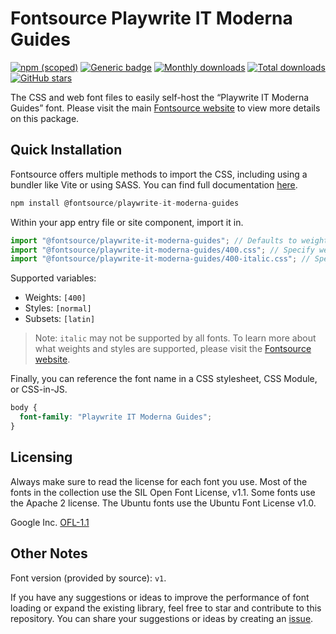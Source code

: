 # Fontsource Playwrite IT Moderna Guides

[![npm (scoped)](https://img.shields.io/npm/v/@fontsource/playwrite-it-moderna-guides?color=brightgreen)](https://www.npmjs.com/package/@fontsource/playwrite-it-moderna-guides) [![Generic badge](https://img.shields.io/badge/fontsource-passing-brightgreen)](https://github.com/fontsource/fontsource) [![Monthly downloads](https://badgen.net/npm/dm/@fontsource/playwrite-it-moderna-guides)](https://github.com/fontsource/fontsource) [![Total downloads](https://badgen.net/npm/dt/@fontsource/playwrite-it-moderna-guides)](https://github.com/fontsource/fontsource) [![GitHub stars](https://img.shields.io/github/stars/fontsource/fontsource.svg?style=social&label=Star)](https://github.com/fontsource/fontsource/stargazers)

The CSS and web font files to easily self-host the “Playwrite IT Moderna Guides” font. Please visit the main [Fontsource website](https://fontsource.org/fonts/playwrite-it-moderna-guides) to view more details on this package.

## Quick Installation

Fontsource offers multiple methods to import the CSS, including using a bundler like Vite or using SASS. You can find full documentation [here](https://fontsource.org/docs/getting-started/introduction).

```javascript
npm install @fontsource/playwrite-it-moderna-guides
```

Within your app entry file or site component, import it in.

```javascript
import "@fontsource/playwrite-it-moderna-guides"; // Defaults to weight 400
import "@fontsource/playwrite-it-moderna-guides/400.css"; // Specify weight
import "@fontsource/playwrite-it-moderna-guides/400-italic.css"; // Specify weight and style
```

Supported variables:
- Weights: `[400]`
- Styles: `[normal]`
- Subsets: `[latin]`

> Note: `italic` may not be supported by all fonts. To learn more about what weights and styles are supported, please visit the [Fontsource website](https://fontsource.org/fonts/playwrite-it-moderna-guides).

Finally, you can reference the font name in a CSS stylesheet, CSS Module, or CSS-in-JS.

```css
body {
  font-family: "Playwrite IT Moderna Guides";
}
```

## Licensing
Always make sure to read the license for each font you use. Most of the fonts in the collection use the SIL Open Font License, v1.1. Some fonts use the Apache 2 license. The Ubuntu fonts use the Ubuntu Font License v1.0.

Google Inc.
[OFL-1.1](http://scripts.sil.org/OFL)

## Other Notes
Font version (provided by source): `v1`.

If you have any suggestions or ideas to improve the performance of font loading or expand the existing library, feel free to star and contribute to this repository. You can share your suggestions or ideas by creating an [issue](https://github.com/fontsource/fontsource/issues).